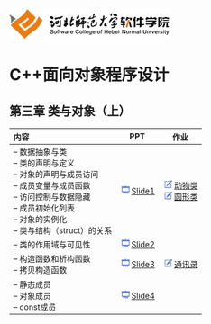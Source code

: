 ![河北师范大学软件学院](../image/logo.png)

# C++面向对象程序设计

## 第三章 类与对象（上）

|内容|PPT|作业|
|:---|---|---|
| – 数据抽象与类<br/>– 类的声明与定义<br/>– 对象的声明与成员访问<br/>– 成员变量与成员函数<br/>– 访问控制与数据隐藏<br/>– 成员初始化列表<br/>– 对象的实例化<br/>– 类与结构（struct）的关系|[<img src="../image/presentation.png" height="15" />Slide1](./ch03-class-and-object-up-1.pdf) |[<img src="../image/task.png" height="15" />动物类](../materials/task.md#任务动物类)<br/>[<img src="../image/task.png" height="15" />圆形类](../materials/task.md#任务圆形类)|
|– 类的作用域与可见性|[<img src="../image/presentation.png" height="15" />Slide2](./ch03-class-and-object-up-2.pdf) ||
|– 构造函数和析构函数<br/>– 拷贝构造函数|[<img src="../image/presentation.png" height="15" />Slide3](./ch03-class-and-object-up-3.pdf) |[<img src="../image/task.png" height="15" />通讯录](../materials/task.md#任务通讯录)|
|– 静态成员<br/>– 对象成员<br/>– const成员|[<img src="../image/presentation.png" height="15" />Slide4](./ch03-class-and-object-up-4.pdf) ||